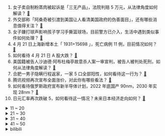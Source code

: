 1. 女子卖自制粉蒸肉被起诉是「三无产品」，法院判赔 5 万元，从法律角度如何解读？ [:link:](https://www.zhihu.com/question/529247574)
2. 外交部称「阿桑奇被引渡到美国让人看清美国政府的伪善面目」，还有哪些消息值得关注？ [:link:](https://www.zhihu.com/question/529245292)
3. 女子嫌打球声影响孩子学习手撕篮球场，目前警方已介入，生活中遇到类似事件如何处理？ [:link:](https://www.zhihu.com/question/529246737)
4. 4 月 21 日上海新增本土「 1931+15698 」，死亡病例 11 例，目前情况如何？ [:link:](https://www.zhihu.com/question/529357192)
5. 如何看待 4 月 21 日 A 股大跌？ [:link:](https://www.zhihu.com/question/529186957)
6. 美国籍被告人沙迪德·阿布杜梅亭故意杀人案一审宣判，被告人被判处死刑，如何从法律角度解读？ [:link:](https://www.zhihu.com/question/529257136)
7. 合肥一男子隐瞒行程返家，一家 5 口全部阳性，如何看待这一行为？ [:link:](https://www.zhihu.com/question/528813117)
8. 腾讯视频再次宣布全面涨价，对此你有哪些看法？ [:link:](https://www.zhihu.com/question/502715761)
9. 如何看待俄罗斯政府宣布新半导体计划，2022 年底国产 90nm，2030 年实现 28nm？ [:link:](https://www.zhihu.com/question/528256636)
10. 日元汇率再次跌破 5，如何看待这一情况？未来日本经济走向如何？ [:link:](https://www.zhihu.com/question/528802860)
<details>
<summary>11 ~ 20</summary>

11. 普京要求俄军取消攻打亚速钢铁厂的计划，透露了哪些信息？ [:link:](https://www.zhihu.com/question/529245404)
12. 上海市民反映保供物资存在质量问题，监管部门公布最新调查进展，事件后续进展如何？ [:link:](https://www.zhihu.com/question/529201707)
13. 南昌宣布 4 月 22 日起三天大范围静态管理，静态管理对疫情防控有哪些帮助？ [:link:](https://www.zhihu.com/question/529243296)
14. 司机行程码带星被拒下高速，4500 万尾鱼苗死亡，官方回应已妥善解决，还有哪些细节值得关注？ [:link:](https://www.zhihu.com/question/529189465)
15. 女子发朋友圈羡慕人家工资按时发放被开除，点赞同事也一同被开，如何看待此事？公司这样做合法吗？ [:link:](https://www.zhihu.com/question/529298442)
16. 刘邦和李渊七年一统天下，为何足智多谋的曹操穷尽一生，用了三十年只三分天下？ [:link:](https://www.zhihu.com/question/357020072)
17. 日本邮政宣布将暂停发往中国的 EMS 及包裹邮寄服务，此举将会带来哪些影响？ [:link:](https://www.zhihu.com/question/529251192)
18. 4 月 20 日丘成桐全职任教清华，意味着什么？将带来哪些影响？ [:link:](https://www.zhihu.com/question/529210638)
19. 如何看待「武汉一女博士回乡当农民拿下 27 项专利」？大学毕业的你会选择当农民吗? [:link:](https://www.zhihu.com/question/529168384)
20. 博鳌亚洲论坛 2022 年年会于 4 月 20 至 22 日举行，有哪些值得关注的信息？ [:link:](https://www.zhihu.com/question/528707873)
</details>
<details>
<summary>21 ~ 30</summary>

21. 围棋新手和柯洁下棋，我让他50个子，然后我走两步他走一步，我能赢么? [:link:](https://www.zhihu.com/question/528691305)
22. 孩子被保送到复旦，答应给他换手机，但又觉得新手机太贵怎么办（原来用的iPhone 5）？ [:link:](https://www.zhihu.com/question/522646992)
23. 如何看待靖国神社举办「春季例行大祭」岸田文雄以首相身份献祭品? [:link:](https://www.zhihu.com/question/529168602)
24. 为什么健身减脂的时候建议喝黑咖啡或者喝牛奶，但为什么不推荐用牛奶加咖啡呢（不加糖）？ [:link:](https://www.zhihu.com/question/527092314)
25. 特斯拉一季度净利润飙升 255%，日赚 2.7 亿人民币，卖「碳」收入翻倍，哪些信息值得关注？ [:link:](https://www.zhihu.com/question/529210655)
26. 如何看待黑河首起恶势力案件，13 名被告再审被判无罪？ [:link:](https://www.zhihu.com/question/529176520)
27. 我觉得元素周期表很乱，有没有人和我同感？ [:link:](https://www.zhihu.com/question/524866803)
28. 《甄嬛传》中，假如淳儿没死，会一直这样单纯吗？ [:link:](https://www.zhihu.com/question/435467522)
29. 解放军的「万能神器」工兵锹有多牛?你知道都有哪些用途吗？ [:link:](https://www.zhihu.com/question/527757616)
30. 郑州楼市松绑政策满月，3 月房价继续下跌，有人一套写字楼办公室跌了 200 多万，哪些信息值得关注？ [:link:](https://www.zhihu.com/question/529176645)
</details>
<details>
<summary>31 ~ 40</summary>

31. 何同学为什么这么火，他是怎么火起来的？你喜欢他的视频吗？ [:link:](https://www.zhihu.com/question/528690509)
32. 中央气象台称「我国北方迎入春来最大范围沙尘天气」 ，此次源头为何又来自蒙古国？面对沙尘天气该如何防范？ [:link:](https://www.zhihu.com/question/529204365)
33. 如何评价 4 月 21 日发布的小米智能家庭屏 10 ？有哪些亮点与不足？ [:link:](https://www.zhihu.com/question/529226172)
34. 为什么说中国是世界上唯一一个文明没有中断的国家？其他文明古国如何中断的？ [:link:](https://www.zhihu.com/question/32682567)
35. 如何评价「青春才几年，疫情占三年」这句话? [:link:](https://www.zhihu.com/question/521422260)
36. 很久都没找到工作，有一个单休的工作去不去? [:link:](https://www.zhihu.com/question/525763737)
37. 高二快结束了，成绩很差，现在努力还来得及吗？ [:link:](https://www.zhihu.com/question/527103162)
38. 什么时候给孩子戒尿不湿会比较轻松？ [:link:](https://www.zhihu.com/question/523356085)
39. 有哪些好用到惊为天人的养猫用品？ [:link:](https://www.zhihu.com/question/479299096)
40. 30 岁到 40 岁的商务人士适合戴什么类型的手表？ [:link:](https://www.zhihu.com/question/489682049)
</details>
<details>
<summary>41 ~ 50</summary>

41. 俄方称俄军已完全控制马里乌波尔，普京取消强攻亚速钢铁厂命令，具体情况如何？会对俄乌局势有何影响？ [:link:](https://www.zhihu.com/question/529241347)
42. 如何评价武汉一「高三学生发现小行星并拥有命名权」？给我们什么样的启发? [:link:](https://www.zhihu.com/question/529028846)
43. 如何看待上海女子回应多次在新闻出现被质疑群演，称「绝不可能」？ [:link:](https://www.zhihu.com/question/529173629)
44. 为什么轻薄本几乎都是板载内存，单固态硬盘接口？双插槽，双硬盘插槽成本很高吗？ [:link:](https://www.zhihu.com/question/528061077)
45. 疫情当下，要不要从施工单位辞职？ [:link:](https://www.zhihu.com/question/528430459)
46. 上大学的你们 怀念高中吗？ [:link:](https://www.zhihu.com/question/529274427)
47. 上海印发「保供物资食安管理指导意见」，这一举措对上海物资生产供应有哪些影响和意义？ [:link:](https://www.zhihu.com/question/529040944)
48. 明明很吃亏，为什么欧盟还要跟着美国制裁俄罗斯？ [:link:](https://www.zhihu.com/question/519898014)
49. 为什么《水浒传》中宋江那么容易就获得了其他好汉的拥护？ [:link:](https://www.zhihu.com/question/526683261)
50. 胖真的是一件很丢人的事吗? [:link:](https://www.zhihu.com/question/525944677)
</details><details>
<summary>bilibili</summary>

1. 一般打到这里就投降了【水无月菌】 [:link:](//www.bilibili.com/video/BV1TS4y1A79z)
2. 燕子，别忘记学习啊！艾特给身边不学习的他们！ [:link:](//www.bilibili.com/video/BV1xu411y7P9)
3. 全能发明家为何受穷？【小约翰】 [:link:](//www.bilibili.com/video/BV1dR4y1N7Qx)
4. 《崩坏：星穹铁道》三月七角色PV——「来，拍照啦！」 [:link:](//www.bilibili.com/video/BV1VY4y1a78f)
5. 【何同学】我找到了我最喜欢的数码产品，但是... [:link:](//www.bilibili.com/video/BV1ir4y1H74w)
6. 《原神》PV短片——「雪霁逢椿」 [:link:](//www.bilibili.com/video/BV1ZF411g7EZ)
7. 印度洋海深4800米，遇到台风是种什么样的感觉？30万吨的巨轮跟树叶一样，深海恐惧症无进 [:link:](//www.bilibili.com/video/BV1gZ4y11714)
8. 60元一位，10个菜，竟然全都不如这碗重庆米饭… [:link:](//www.bilibili.com/video/BV1pZ4y11782)
9. 印度国民小吃，脆球饼！ [:link:](//www.bilibili.com/video/BV1Xa411v7wC)
10. 来自五常的压迫感【中文填词】全程高燃！ [:link:](//www.bilibili.com/video/BV1YA4y1Q7mL)
<details>
<summary>11 ~ 20</summary>

11. 快乐燃脂｜跟练收藏一起来！ [:link:](//www.bilibili.com/video/BV1t3411T7k6)
12. “老板，你这酸苹果甜不甜？” [:link:](//www.bilibili.com/video/BV1dL4y1G7GS)
13. 【别人班VS我们班】 [:link:](//www.bilibili.com/video/BV1cA4y1X7ME)
14. 2018年–2022年，4年的彼此奔赴…我们领证啦！ [:link:](//www.bilibili.com/video/BV19T4y1h7od)
15. 天崩地裂！穿越时空！特效小哥大战建模小哥4.5 [:link:](//www.bilibili.com/video/BV1Ju411y76n)
16. 方便面不能吃，饮料不能喝，是谁在制造食品焦虑！ #科普 #方便面 [:link:](//www.bilibili.com/video/BV1ZY4y1h7T6)
17. 看懂这个视频，保证你升职加薪 [:link:](//www.bilibili.com/video/BV1k3411T7FA)
18. 鉴定网络热门艺术（21） [:link:](//www.bilibili.com/video/BV1A44y1G7LZ)
19. 《好 言 难 劝》 [:link:](//www.bilibili.com/video/BV1uY4y1v7Mb)
20. 千万不能问男友和闺蜜这些问题！！ [:link:](//www.bilibili.com/video/BV1BS4y1A7We)
</details>
<details>
<summary>21 ~ 30</summary>

21. 听我解释啊 [:link:](//www.bilibili.com/video/BV15a411v782)
22. 西天取经是骗局！天地为棋，众生为子！黑神话前世《斗战神》讲了个什么故事？取经是东西天斗争的牺牲品06 [:link:](//www.bilibili.com/video/BV1vS4y1A7fB)
23. “你管这叫过家家？” [:link:](//www.bilibili.com/video/BV12F411g7yu)
24. 【南大封校延时摄影】时间因你而改变 [:link:](//www.bilibili.com/video/BV1XZ4y1y7gW)
25. 如何把刘海剪成二次元老婆的形状 [:link:](//www.bilibili.com/video/BV1qr4y1H7cK)
26. 在女朋友房间贴满一整面墙大头照，她一开门... [:link:](//www.bilibili.com/video/BV17S4y1A7Hm)
27. 当大姐大来到职场 [:link:](//www.bilibili.com/video/BV16r4y1n7QT)
28. 德云社系列美食之【烤鸭三吃】，您吃几卷？ [:link:](//www.bilibili.com/video/BV11Y411j7DA)
29. 【黑胶】周杰伦《发如雪》中国风神作！繁华如三千东流水 [:link:](//www.bilibili.com/video/BV1HY4y1a78D)
30. 《明日方舟》EP - A Grand Adventure [:link:](//www.bilibili.com/video/BV1i3411T78m)
</details>
<details>
<summary>31 ~ 40</summary>

31. 电影最TOP：得过奖、挨过骂，终成一代国师，全网最全张艺谋电影盘点 [:link:](//www.bilibili.com/video/BV1kS4y1A7Ac)
32. 《钓 鱼》 [:link:](//www.bilibili.com/video/BV1F44y1G7Yi)
33. 补给耗尽又遇大风大雪，艰难闯出无人区，饿坏了一口气吃了两大碗面 [:link:](//www.bilibili.com/video/BV1R541127g3)
34. 乐事再也赚不到我的钱了！！！ [:link:](//www.bilibili.com/video/BV1vR4y1N7fN)
35. LOL垃圾英雄拯救计划4：在世真龙1V5！【有点骚东西】 [:link:](//www.bilibili.com/video/BV1ti4y1S7XQ)
36. 【特朗普】Mood [:link:](//www.bilibili.com/video/BV1sa411v7qS)
37. 印度小哥开写轮眼单杀兽之巨人【阅片无数Ⅱ 42】 [:link:](//www.bilibili.com/video/BV1HY4y1v7FU)
38. 座无虚席的街头夜宵摊，我终于用上了发光筷子。无广试吃员 [:link:](//www.bilibili.com/video/BV1F3411M744)
39. 一首儿歌的爆红与变质，藏着流行音乐的世代革命 [:link:](//www.bilibili.com/video/BV1RR4y1N7yi)
40. 试吃巨型图氏蟹，切开的那一刻，我破防了 [:link:](//www.bilibili.com/video/BV12F411g7d1)
</details>
<details>
<summary>41 ~ 50</summary>

41. 《曹操》，但是废话文学 [:link:](//www.bilibili.com/video/BV1SB4y1U7VB)
42. 价格从几十元到一两万，剧组必备的场记板究竟有啥用？ [:link:](//www.bilibili.com/video/BV1pS4y1A7WH)
43. 已经是73岁高龄，他仍然坚持要再到长江去游泳，畅游长江1小时毫无倦意，缅怀！ [:link:](//www.bilibili.com/video/BV1RY411j7A7)
44. 沉浸式体验已婚男人的晚上 [:link:](//www.bilibili.com/video/BV19A4y1Q7MG)
45. 【罗翔】案底伴随一生？未成年犯罪的案底应该封存或消灭吗？ [:link:](//www.bilibili.com/video/BV1FT4y1a77x)
46. 做一条不好看但是实在的板凳，还给老婆做了个木手镯，虽然有点费时间，但是省钱。 [:link:](//www.bilibili.com/video/BV1Ea411v7uQ)
47. 《艾尔登法环》大型Boss第一视角 [:link:](//www.bilibili.com/video/BV13r4y1J7oA)
48. 男生眼中的女生自拍 [:link:](//www.bilibili.com/video/BV1oZ4y1y7n5)
49. 挑战一天投光三年存下的610000硬币！！！ [:link:](//www.bilibili.com/video/BV1w3411M7JC)
50. 关于一个空军佬用手机电鱼的事 [:link:](//www.bilibili.com/video/BV1h44y1G7v7)
</details>
<details>
<summary>51 ~ 60</summary>

51. 罗车之辩第三轮！犀利反驳“人不如鹦鹉”论，车浩教授手中的教义学之剑与逻辑之盾 [:link:](//www.bilibili.com/video/BV1xL4y1L7JT)
52. Jack 船长：you 凉席 is my black珍珠号 [:link:](//www.bilibili.com/video/BV1ha411v7d4)
53. “写字对笔的要求一定要高……？” [:link:](//www.bilibili.com/video/BV1WS4y1e7vD)
54. 不如跳舞～不好意思，走错片场了 [:link:](//www.bilibili.com/video/BV1a3411T7Kt)
55. 恒河传奇印度餐厅  厨子探店¥442 [:link:](//www.bilibili.com/video/BV1Ma411v7R6)
56. 【空洞骑士】我们真的能做到！无伤四锁五门首杀！ [:link:](//www.bilibili.com/video/BV1ta411v7Bc)
57. 超实用！手机游戏【实时翻译神器】 即时汉化，告别游戏文盲！ [:link:](//www.bilibili.com/video/BV1M44y1G7oh)
58. 【宁波美籍男子故意杀人案】一审判死刑！ [:link:](//www.bilibili.com/video/BV1su411k7AG)
59. 俄罗斯超硬核大叔在线展示战斗民族的早餐！你敢说这不符合你心中俄罗斯人的形象吗？ [:link:](//www.bilibili.com/video/BV1bF411M7Dz)
60. 时隔多年我的人格竟然发生了重大改变！ [:link:](//www.bilibili.com/video/BV1Cr4y1H7Xf)
</details>
<details>
<summary>61 ~ 70</summary>

61. 体内有水的石头 [:link:](//www.bilibili.com/video/BV1CS4y1A78J)
62. 五个人也别想出来守水晶！ [:link:](//www.bilibili.com/video/BV11a411v7AL)
63. 传奇名场面，他成就了一代神话！经典港片《赌神》 [:link:](//www.bilibili.com/video/BV1b34y1Y7u7)
64. 取之有道 [:link:](//www.bilibili.com/video/BV1MY4y1v7ih)
65. 中华小当家拍的还是保守了的珍贵影像 [:link:](//www.bilibili.com/video/BV1uZ4y117mJ)
66. 【花小烙】古代没有指纹识别技术，按了手印后耍赖怎么办？ [:link:](//www.bilibili.com/video/BV1U34y1v79w)
67. 又是带德国室友见世面的一天(第三集) [:link:](//www.bilibili.com/video/BV1XY411A7Ue)
68. 整活！假装遛狗时突然跑进水里？女友在视频那头人傻了！ [:link:](//www.bilibili.com/video/BV1FA4y1X7FK)
69. 【罗汉鬼套路】奥拉夫改版 金钟罩铁楞鬼！ [:link:](//www.bilibili.com/video/BV1K44y1G7ob)
70. 一句话让骗子急了 [:link:](//www.bilibili.com/video/BV1544y1G7GJ)
</details>
<details>
<summary>71 ~ 80</summary>

71. 烤驾照 [:link:](//www.bilibili.com/video/BV1Ai4y1S7CG)
72. 《灵魂摆渡》：那时的剧是多么的敢拍！ 【查low补缺05】 [:link:](//www.bilibili.com/video/BV1zS4y1A78q)
73. 演技炸裂！20万人打出7.5分，警与匪的终极较量！解说《毒战》 [:link:](//www.bilibili.com/video/BV1pZ4y117hd)
74. 探访福建东山岛的养殖基地，正赶上给鲍鱼放饭 [:link:](//www.bilibili.com/video/BV12Y411j7o1)
75. 《崩坏3》阿波尼亚心理咨询室 [:link:](//www.bilibili.com/video/BV1444y1G7j2)
76. 前半段还挺丝滑的，怎么结局是这样 [:link:](//www.bilibili.com/video/BV11B4y1U78n)
77. 不出众改名有点三 [:link:](//www.bilibili.com/video/BV1XA4y1Q76f)
78. 【王老菊】大脑升级人！| 艾尔登法环EP.20 [:link:](//www.bilibili.com/video/BV1L94y1o7u7)
79. 【小林未郁】塔塔开！日语填词翻唱《孤勇者》？拔剑吧！ [:link:](//www.bilibili.com/video/BV1QL4y1G7Qy)
80. 爱是救赎 [:link:](//www.bilibili.com/video/BV1tT4y1a7U2)
</details>
<details>
<summary>81 ~ 90</summary>

81. 我严重怀疑她是潜伏在娱乐圈的现役军人！ [:link:](//www.bilibili.com/video/BV1XF411g7Xg)
82. 小伙断糖一周会有什么变化？什么食物都不能吃？ [:link:](//www.bilibili.com/video/BV1Y3411T77a)
83. 你是我的《Yes or Yes》 [:link:](//www.bilibili.com/video/BV1qF411M7wY)
84. 【水果猎人】网络热门水果鉴定5 [:link:](//www.bilibili.com/video/BV1a34y1Y72x)
85. 愿你们前程似锦，毕业快乐！ [:link:](//www.bilibili.com/video/BV1n5411m7uX)
86. 下班失败 [:link:](//www.bilibili.com/video/BV1NS4y1e73V)
87. 退休不如跳舞！ [:link:](//www.bilibili.com/video/BV1GY4y1v7Rt)
88. 宙斯现身、女雷神患癌！共生体反派“屠神者格尔”究竟是谁？《雷神4》首发预告深度解析 [:link:](//www.bilibili.com/video/BV1RR4y1N7wY)
89. 金钱可以衡量，友谊不能---绿皮书 [:link:](//www.bilibili.com/video/BV1o94y1d7ES)
90. 【创意折纸】完全免钉版！只需3步做出纸飞机发射台！别傻傻的手扔了！ [:link:](//www.bilibili.com/video/BV1CT4y1h7bF)
</details>
<details>
<summary>91 ~ 100</summary>

91. 攒够了8个超赞家庭小料理分享给大家，学会做给家人吃，你一定会回来谢谢我！香橙巴斯克蛋糕、蛋包饭、小炒牛肉、香煎眼肉、低温菲力、鸡蛋三明治、酱香炒蛋、猪油蛋炒饭。 [:link:](//www.bilibili.com/video/BV1TT4y1a7GV)
92. 多少玩的有点变态 [:link:](//www.bilibili.com/video/BV1L5411m7Zi)
93. 看完杨洋所有作品，我搞了一篇小论文！ [:link:](//www.bilibili.com/video/BV1C541127tx)
94. 《 奇 怪 的 小 小 鸡 增 加 了 》 [:link:](//www.bilibili.com/video/BV1tS4y1A7Qs)
95. 实拍！外地草莓丹东“一日游”后高价卖！头部卖家：拼多多发残次品 [:link:](//www.bilibili.com/video/BV1KL4y1V7XR)
96. 六阿哥弘曕：天生富贵，因何早早病逝？【雍正王朝】 [:link:](//www.bilibili.com/video/BV1AY41177cw)
97. 饮料区我们也是一样一样地喝过去的。但老是感觉不太对劲，我仔细的看了看名字。好家伙！雷碧、口渴可乐、汇源橙汁、RIQ。包装一模一样，什么时候出了这么多新款。 [:link:](//www.bilibili.com/video/BV1CF411g7nX)
98. 我，一战浙大425分，告诉你考研有多难 [:link:](//www.bilibili.com/video/BV1U3411T7ZH)
99. 时隔6年，MARiA亲自教跳《极乐净土》？ [:link:](//www.bilibili.com/video/BV1ci4y1S7ix)
100. 【九龄】宅舞初投稿～变身学妹 活力满满 GO～ [:link:](//www.bilibili.com/video/BV1HZ4y117zQ)
</details></details>